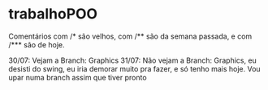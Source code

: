 # trabalhoPOO

Comentários com /* são velhos, com /** são da semana passada, e com /*** são de hoje.

30/07: Vejam a Branch: Graphics
31/07: Não vejam a Branch: Graphics, eu desisti do swing, eu iria demorar muito pra fazer, e só tenho mais hoje. Vou upar numa branch
          assim que tiver pronto

